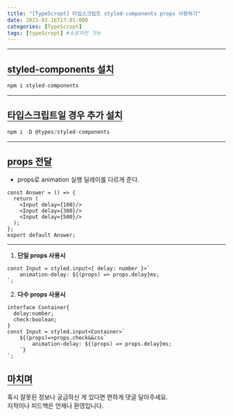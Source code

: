```yaml
---
title: "[TypeScropt] 타입스크립트 styled-components props 사용하기"
date: 2023-03-16T17:01:000
categories: [TypeScropt]
tags: [typeScropt] #소문자만 가능
---
```


---

## <b style="border-bottom:2px solid gray">styled-components 설치</b>
```js
npm i styled-components
```

***

## <b style="border-bottom:2px solid gray">타입스크립트일 경우 추가 설치</b>
```js
npm i -D @types/styled-components
```

***

## <b style="border-bottom:2px solid gray">props 전달</b>
- props로 animation 실행 딜레이를 다르게 준다.

```tsx
const Answer = () => {
  return (
    <Input delay={100}/>
    <Input delay={300}/>
    <Input delay={500}/>
  );
};
export default Answer;
```

***

1. <b>단일 props 사용시</b>
```tsx
const Input = styled.input<{ delay: number }>`
    animation-delay: ${(props) => props.delay}ms;
`;
```

2. <b>다수 props 사용시</b>
```tsx
interface Container{
  delay:number;
  check:boolean;
}
const Input = styled.input<Container>`
    ${(props)=>props.check&&css`
        animation-delay: ${(props) => props.delay}ms;
    `}
`;
```

## <b style="border-bottom:2px solid gray"><b>마치며</b></b>
<P>혹시 잘못된 정보나 궁금하신 게 있다면 편하게 댓글 달아주세요.<br/>
지적이나 피드백은 언제나 환영입니다.</p>
